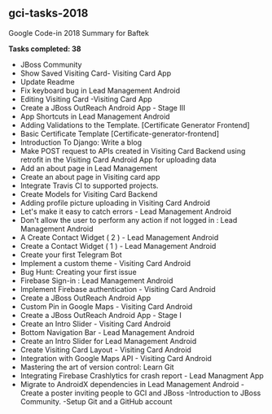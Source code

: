 ## gci-tasks-2018

Google Code-in 2018 Summary for Baftek

**Tasks completed: 38**

- JBoss Community
- Show Saved Visiting Card- Visiting Card App
- Update Readme
- Fix keyboard bug in Lead Management Android
- Editing Visiting Card -Visiting Card App
- Create a JBoss OutReach Android App - Stage III
- App Shortcuts in Lead Management Android
- Adding Validations to the Template. [Certificate Generator Frontend]
- Basic Certificate Template [Certificate-generator-frontend]
- Introduction To Django: Write a blog
- Make POST request to APIs created in Visiting Card Backend using retrofit in the Visiting Card Android App for uploading data
- Add an about page in Lead Management
- Create an about page in Visiting card app
- Integrate Travis CI to supported projects.
- Create Models for Visiting Card Backend
- Adding profile picture uploading in Visiting Card Android
- Let's make it easy to catch errors - Lead Management Android
- Don't allow the user to perform any action if not logged in : Lead Management Android
- A Create Contact Widget ( 2 ) - Lead Management Android
- Create a Contact Widget ( 1 ) - Lead Management Android
- Create your first Telegram Bot
- Implement a custom theme - Visiting Card Android
- Bug Hunt: Creating your first issue
- Firebase Sign-in : Lead Management Android
- Implement Firebase authentication - Visiting Card Android
- Create a JBoss OutReach Android App
- Custom Pin in Google Maps - Visiting Card Android
- Create a JBoss OutReach Android App - Stage I
- Create an Intro Slider - Visiting Card Android
- Bottom Navigation Bar - Lead Management Android
- Create an Intro Slider for Lead Management Android
- Create Visiting Card Layout - Visiting Card Android
- Integration with Google Maps API - Visiting Card Android
- Mastering the art of version control: Learn Git
- Integrating Firebase Crashlytics for crash report - Lead Managment App
- Migrate to AndroidX dependencies in Lead Management Android
-Create a poster inviting people to GCI and JBoss
-Introduction to JBoss Community.
-Setup Git and a GitHub account
